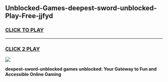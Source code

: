 
## Unblocked-Games-deepest-sword-unblocked-Play-Free-jjfyd
<h3>
<a href="https://premium76.site?title=deepest-sword-unblocked&ref=19M">CLICK TO PLAY</a></h3>
<hr>

<h3>
<a href="https://premium76.site?title=deepest-sword-unblocked&ref=19M">CLICK 2 PLAY</a>
  
</h3>

<a href="https://premium76.site?title=deepest-sword-unblocked&ref=19M"><img src="https://clearcache.store/games.png"></a>


**deepest-sword-unblocked games unblocked: Your Gateway to Fun and Accessible Online Gaming**
